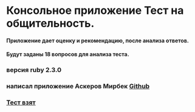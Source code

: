 # Консольное приложение Тест на общительность.
#### Приложение дает оценку и рекомендацию, после анализа ответов.
#### Будут заданы 18 вопросов для анализа теста.

### версия ruby 2.3.0

### написал приложение Аскеров Мирбек [Github](https://github.com/Esgeri)

### [Тест взят](http://www.syntone-spb.ru/library/article_syntone/content/4969.html)

